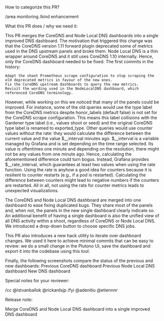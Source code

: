 How to categorize this PR?

/area monitoring
/kind enhancement

What this PR does / why we need it:

This PR merges the CoreDNS and Node Local DNS dashboards into a single improved DNS dashboard. The motivation that triggered this change was that the CoreDNS version 1.11 forward plugin deprecated some of metrics used in the DNS upstream panels and broke them. Node Local DNS is a thin wrapper around CoreDNS and it still uses CoreDNS 1.10 internally. Hence, only the CoreDNS dashboard needed to be fixed. The first commits in the history:

    Adapt the shoot Prometheus scrape configuration to stop scraping the old deprecated metrics in favour of the new ones.
    Fix the CoreDNS upstream dashboards to query the new metrics.
    Revisit the wording used in the NodeLocalDNS dashboard, which referenced CoreDNS terminology.

However, while working on this we noticed that many of the panels could be improved. For instance, some of the old queries would use the type label from the CoreDNS metrics despite honor_labels (default false) is not set for the CoreDNS scrape configuration. This means this label collisions with the Gardener type label (i.e., values shoot or seed) and the original CoreDNS type label is renamed to exported_type. Other queries would use counter values without the rate: they would calculate the difference between the current value and the value $__interval minutes ago. $__interval is a variable managed by Grafana and is set depending on the time range selected. Its value is oftentimes one minute and depending on the resolution, there might not be any values from one minute ago. Hence, calculating the aforementioned difference could turn bogus. Instead, Grafana provides $__rate_interval, which guarantees at least two values when using the rate function. Using the rate is anyhow a good idea for counters because it is resilient to counter restarts (e.g., if a pod is restarted). Calculating the difference between counters might lead to negative numbers if the counters are restarted. All in all, not using the rate for counter metrics leads to unexpected visualizations.

The CoreDNS and Node Local DNS dashboard are merged into one dashboard to ease fixing duplicated bugs. They share most of the panels and, when not, the panels in the new single dashboard clearly indicate so. An additional benefit of having a single dashboard is also the unified view of all DNS activity within a shoot, regardless of CoreDNS or Node Local DNS. We introduced a drop-down button to choose specific DNS jobs.

This PR also introduces a new hack utility to iterate over dashboard changes. We used it here to achieve minimal commits that can be easy to review: we do a small change in the Plutono UI, save the dashboard and export it into the codebase using this tool.

Finally, the following screenshots compare the status of the previous and new dashboards:
Previous CoreDNS dashboard
Previous Node Local DNS dashboard
New DNS dashboard

Special notes for your reviewer:

/cc @istvanballok @rickardsjp
/fyi @adenitiu @etiennnr

Release note:

Merge CoreDNS and Node Local DNS dashboard into a single improved DNS dashboard
